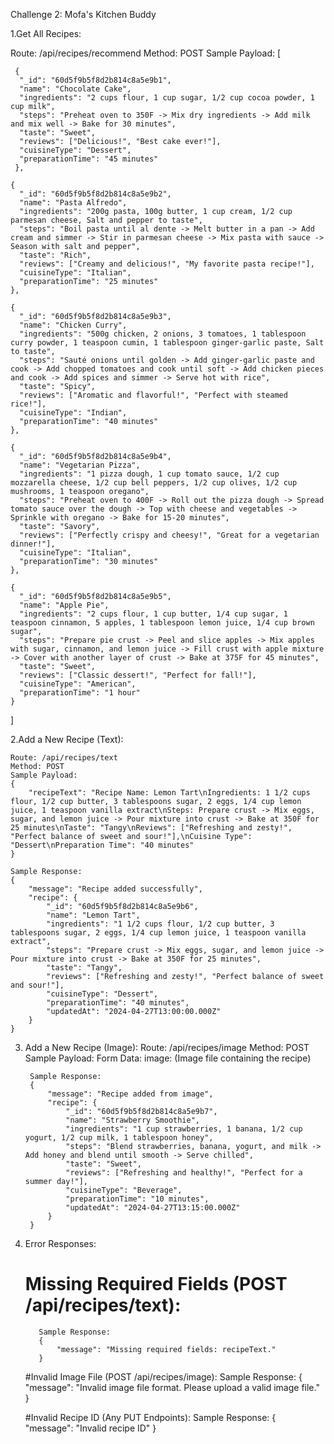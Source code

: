 Challenge 2: Mofa's Kitchen Buddy

1.Get All Recipes: 

  Route: /api/recipes/recommend
  Method: POST
  Sample Payload:
  [
      
     {
      "_id": "60d5f9b5f8d2b814c8a5e9b1",
      "name": "Chocolate Cake",
      "ingredients": "2 cups flour, 1 cup sugar, 1/2 cup cocoa powder, 1 cup milk",
      "steps": "Preheat oven to 350F -> Mix dry ingredients -> Add milk and mix well -> Bake for 30 minutes",
      "taste": "Sweet",
      "reviews": ["Delicious!", "Best cake ever!"],
      "cuisineType": "Dessert",
      "preparationTime": "45 minutes"
     },
    
    {
      "_id": "60d5f9b5f8d2b814c8a5e9b2",
      "name": "Pasta Alfredo",
      "ingredients": "200g pasta, 100g butter, 1 cup cream, 1/2 cup parmesan cheese, Salt and pepper to taste",
      "steps": "Boil pasta until al dente -> Melt butter in a pan -> Add cream and simmer -> Stir in parmesan cheese -> Mix pasta with sauce -> Season with salt and pepper",
      "taste": "Rich",
      "reviews": ["Creamy and delicious!", "My favorite pasta recipe!"],
      "cuisineType": "Italian",
      "preparationTime": "25 minutes"
    },
  
    {
      "_id": "60d5f9b5f8d2b814c8a5e9b3",
      "name": "Chicken Curry",
      "ingredients": "500g chicken, 2 onions, 3 tomatoes, 1 tablespoon curry powder, 1 teaspoon cumin, 1 tablespoon ginger-garlic paste, Salt to taste",
      "steps": "Sauté onions until golden -> Add ginger-garlic paste and cook -> Add chopped tomatoes and cook until soft -> Add chicken pieces and cook -> Add spices and simmer -> Serve hot with rice",
      "taste": "Spicy",
      "reviews": ["Aromatic and flavorful!", "Perfect with steamed rice!"],
      "cuisineType": "Indian",
      "preparationTime": "40 minutes"
    },
  
    {
      "_id": "60d5f9b5f8d2b814c8a5e9b4",
      "name": "Vegetarian Pizza",
      "ingredients": "1 pizza dough, 1 cup tomato sauce, 1/2 cup mozzarella cheese, 1/2 cup bell peppers, 1/2 cup olives, 1/2 cup mushrooms, 1 teaspoon oregano",
      "steps": "Preheat oven to 400F -> Roll out the pizza dough -> Spread tomato sauce over the dough -> Top with cheese and vegetables -> Sprinkle with oregano -> Bake for 15-20 minutes",
      "taste": "Savory",
      "reviews": ["Perfectly crispy and cheesy!", "Great for a vegetarian dinner!"],
      "cuisineType": "Italian",
      "preparationTime": "30 minutes"
    },
  
    {
      "_id": "60d5f9b5f8d2b814c8a5e9b5",
      "name": "Apple Pie",
      "ingredients": "2 cups flour, 1 cup butter, 1/4 cup sugar, 1 teaspoon cinnamon, 5 apples, 1 tablespoon lemon juice, 1/4 cup brown sugar",
      "steps": "Prepare pie crust -> Peel and slice apples -> Mix apples with sugar, cinnamon, and lemon juice -> Fill crust with apple mixture -> Cover with another layer of crust -> Bake at 375F for 45 minutes",
      "taste": "Sweet",
      "reviews": ["Classic dessert!", "Perfect for fall!"],
      "cuisineType": "American",
      "preparationTime": "1 hour"
    }
  ]

2.Add a New Recipe (Text):

    Route: /api/recipes/text
    Method: POST
    Sample Payload:
    {
        "recipeText": "Recipe Name: Lemon Tart\nIngredients: 1 1/2 cups flour, 1/2 cup butter, 3 tablespoons sugar, 2 eggs, 1/4 cup lemon juice, 1 teaspoon vanilla extract\nSteps: Prepare crust -> Mix eggs, sugar, and lemon juice -> Pour mixture into crust -> Bake at 350F for 25 minutes\nTaste": "Tangy\nReviews": ["Refreshing and zesty!", "Perfect balance of sweet and sour!"],\nCuisine Type": "Dessert\nPreparation Time": "40 minutes"
    }

    Sample Response:
    {
        "message": "Recipe added successfully",
        "recipe": {
            "_id": "60d5f9b5f8d2b814c8a5e9b6",
            "name": "Lemon Tart",
            "ingredients": "1 1/2 cups flour, 1/2 cup butter, 3 tablespoons sugar, 2 eggs, 1/4 cup lemon juice, 1 teaspoon vanilla extract",
            "steps": "Prepare crust -> Mix eggs, sugar, and lemon juice -> Pour mixture into crust -> Bake at 350F for 25 minutes",
            "taste": "Tangy",
            "reviews": ["Refreshing and zesty!", "Perfect balance of sweet and sour!"],
            "cuisineType": "Dessert",
            "preparationTime": "40 minutes",
            "updatedAt": "2024-04-27T13:00:00.000Z"
        }
    }


3. Add a New Recipe (Image):
        Route: /api/recipes/image
        Method: POST
        Sample Payload:
            Form Data:
                image: (Image file containing the recipe)
    
        Sample Response:
        {
            "message": "Recipe added from image",
            "recipe": {
                "_id": "60d5f9b5f8d2b814c8a5e9b7",
                "name": "Strawberry Smoothie",
                "ingredients": "1 cup strawberries, 1 banana, 1/2 cup yogurt, 1/2 cup milk, 1 tablespoon honey",
                "steps": "Blend strawberries, banana, yogurt, and milk -> Add honey and blend until smooth -> Serve chilled",
                "taste": "Sweet",
                "reviews": ["Refreshing and healthy!", "Perfect for a summer day!"],
                "cuisineType": "Beverage",
                "preparationTime": "10 minutes",
                "updatedAt": "2024-04-27T13:15:00.000Z"
            }
        }


4. Error Responses:
   # Missing Required Fields (POST /api/recipes/text):
          Sample Response:
          {
              "message": "Missing required fields: recipeText."
          }
  
   #Invalid Image File (POST /api/recipes/image):
          Sample Response:
          {
              "message": "Invalid image file format. Please upload a valid image file."
          }
  
      
   #Invalid Recipe ID (Any PUT Endpoints):
          Sample Response:
          {
               "message": "Invalid recipe ID"
          }

    
